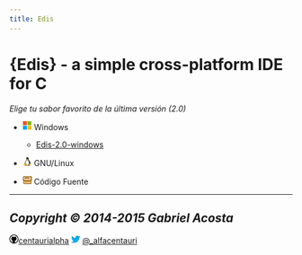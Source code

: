 ```yaml
---
title: Edis
---
```


{Edis} - a simple cross-platform IDE for C
==========================================

*Elige tu sabor favorito de la última versión (2.0)*

* ![alt tag](img/windows.png) Windows
   * [Edis-2.0-windows](https://#)
* ![alt tag](/img/linux.png)  GNU/Linux
 
* ![alt tag](/img/fuente.gif) Código Fuente
   
---
*Copyright © 2014-2015 Gabriel Acosta*
---
![alt tag](/img/github.png)[centaurialpha](http://github.com/centaurialpha) ![alt tag](/img/twitter.png) [@_alfacentauri](http://twitter.com/_alfacentauri)
